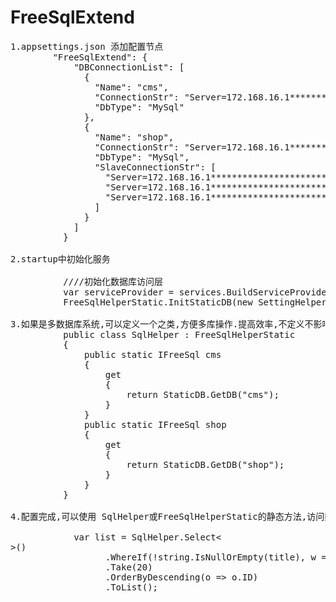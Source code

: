 # FreeSqlExtend
<pre>
1.appsettings.json 添加配置节点  
        "FreeSqlExtend": {
            "DBConnectionList": [
              {
                "Name": "cms",
                "ConnectionStr": "Server=172.168.16.1*****************************",
                "DbType": "MySql"
              },
              {
                "Name": "shop",
                "ConnectionStr": "Server=172.168.16.1*****************************",
                "DbType": "MySql",
                "SlaveConnectionStr": [
                  "Server=172.168.16.1*****************************",
                  "Server=172.168.16.1*****************************",
                  "Server=172.168.16.1*****************************"
                ]
              }
            ]
          }

2.startup中初始化服务

          ////初始化数据库访问层
          var serviceProvider = services.BuildServiceProvider();
          FreeSqlHelperStatic.InitStaticDB(new SettingHelper(serviceProvider.GetService<IConfiguration>())); 

3.如果是多数据库系统,可以定义一个之类,方便多库操作.提高效率,不定义不影响使用.
          public class SqlHelper : FreeSqlHelperStatic
          {
              public static IFreeSql cms
              {
                  get
                  {
                      return StaticDB.GetDB("cms");
                  }
              }
              public static IFreeSql shop
              {
                  get
                  {
                      return StaticDB.GetDB("shop");
                  }
              }
          }
          
4.配置完成,可以使用 SqlHelper或FreeSqlHelperStatic的静态方法,访问数据库了.

            var list = SqlHelper.Select<<Article>>()
                  .WhereIf(!string.IsNullOrEmpty(title), w => w.Title.Contains(title)) 
                  .Take(20)
                  .OrderByDescending(o => o.ID)
                  .ToList();

   
</pre>
          
